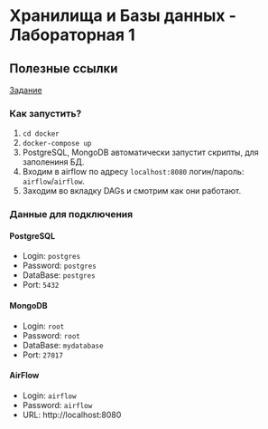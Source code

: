 # Хранилища и Базы данных - Лабораторная 1

## Полезные ссылки
[Задание](./docs/Заданька.pdf)

### Как запустить?
1. `cd docker`
2. `docker-compose up`
3. PostgreSQL, MongoDB автоматически запустит скрипты, для заполениня БД.
4. Входим в airflow по адресу `localhost:8080` логин/пароль: `airflow`/`airflow`.
5. Заходим во вкладку DAGs и смотрим как они работают.

### Данные для подключения
#### PostgreSQL
+ Login: `postgres`
+ Password: `postgres`
+ DataBase: `postgres`
+ Port: `5432`

#### MongoDB
+ Login: `root`
+ Password: `root`
+ DataBase: `mydatabase`
+ Port: `27017`

#### AirFlow
+ Login: `airflow`
+ Password: `airflow`
+ URL: http://localhost:8080